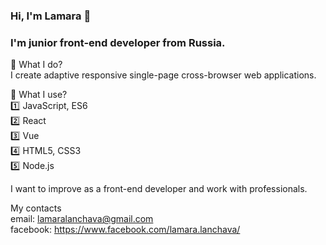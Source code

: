 ### Hi, I'm Lamara 👋

### I'm junior front-end developer from Russia. <br>
:hammer: What I do? <br>
I create adaptive responsive single-page cross-browser web applications.

:hammer: What I use? <br>
:one: JavaScript, ES6 <br>
:two: React <br>
:three: Vue <br>
:four: HTML5, CSS3 <br>
:five: Node.js <br>

I want to improve as a front-end developer and work with professionals.<br>

My contacts <br>
email: lamaralanchava@gmail.com <br>
facebook: https://www.facebook.com/lamara.lanchava/ <br>
<!--
**lamchik/lamchik** is a ✨ _special_ ✨ repository because its `README.md` (this file) appears on your GitHub profile.


-->
